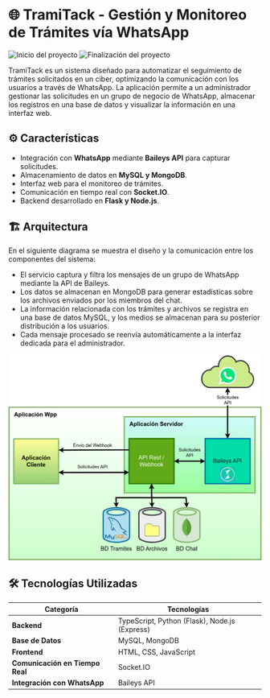 # 🌐 TramiTack - Gestión y Monitoreo de Trámites vía WhatsApp
![Inicio del proyecto](https://img.shields.io/badge/Inicio-Marzo%202024-blue)
![Finalización del proyecto](https://img.shields.io/badge/Finalizado-Mayo%202024-green)

TramiTack es un sistema diseñado para automatizar el seguimiento de trámites solicitados en un ciber, optimizando la comunicación con los usuarios a través de WhatsApp. 
La aplicación permite a un administrador gestionar las solicitudes en un grupo de negocio de WhatsApp, almacenar los registros en una base de datos y visualizar la información en una interfaz web.

## ⚙️ Características
- Integración con **WhatsApp** mediante **Baileys API** para capturar solicitudes.
- Almacenamiento de datos en **MySQL y MongoDB**.
- Interfaz web para el monitoreo de trámites.
- Comunicación en tiempo real con **Socket.IO**.
- Backend desarrollado en **Flask y Node.js**.

## 🏗️ Arquitectura
En el siguiente diagrama se muestra el diseño y la comunicación entre los componentes del sistema:
- El servicio captura y filtra los mensajes de un grupo de WhatsApp mediante la API de Baileys.
- Los datos se almacenan en MongoDB para generar estadísticas sobre los archivos enviados por los miembros del chat.
- La información relacionada con los trámites y archivos se registra en una base de datos MySQL, y los medios se almacenan para su posterior distribución a los usuarios.
- Cada mensaje procesado se reenvía automáticamente a la interfaz dedicada para el administrador.

<p align="center">
  <a href="assets/diagrama_sistema.png" target="_blank">
    <img src="assets/diagrama_sistema.png" alt="Arquitectura de TramiTrack" width="600"/>
  </a>
</p>

## 🛠️ Tecnologías Utilizadas
| Categoría                    | Tecnologías                            |
|-----------------------------|-----------------------------------------|
| **Backend**                 | TypeScript, Python (Flask), Node.js (Express) |
| **Base de Datos**           | MySQL, MongoDB                          |
| **Frontend**                | HTML, CSS, JavaScript                   |
| **Comunicación en Tiempo Real** | Socket.IO                          |
| **Integración con WhatsApp**| Baileys API                             |

